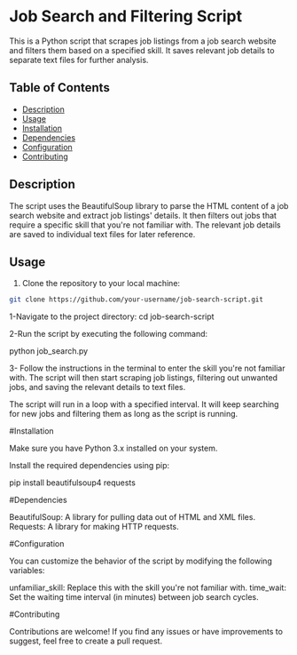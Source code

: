 # Job Search and Filtering Script

This is a Python script that scrapes job listings from a job search website and filters them based on a specified skill. It saves relevant job details to separate text files for further analysis.

## Table of Contents

- [Description](#description)
- [Usage](#usage)
- [Installation](#installation)
- [Dependencies](#dependencies)
- [Configuration](#configuration)
- [Contributing](#contributing)


## Description

The script uses the BeautifulSoup library to parse the HTML content of a job search website and extract job listings' details. It then filters out jobs that require a specific skill that you're not familiar with. The relevant job details are saved to individual text files for later reference.

## Usage

1. Clone the repository to your local machine:

```bash
git clone https://github.com/your-username/job-search-script.git
```



1-Navigate to the project directory:
cd job-search-script

2-Run the script by executing the following command:

python job_search.py

3- Follow the instructions in the terminal to enter the skill you're not familiar with. The script will then start scraping job listings, filtering out unwanted jobs, and saving the relevant details to text files.

The script will run in a loop with a specified interval. It will keep searching for new jobs and filtering them as long as the script is running.


#Installation

Make sure you have Python 3.x installed on your system.

Install the required dependencies using pip:

pip install beautifulsoup4 requests

#Dependencies

 BeautifulSoup: A library for pulling data out of HTML and XML files.
 Requests: A library for making HTTP requests.

#Configuration

You can customize the behavior of the script by modifying the following variables:

unfamiliar_skill: Replace this with the skill you're not familiar with.
time_wait: Set the waiting time interval (in minutes) between job search cycles.

#Contributing

Contributions are welcome! If you find any issues or have improvements to suggest, feel free to create a pull request.
